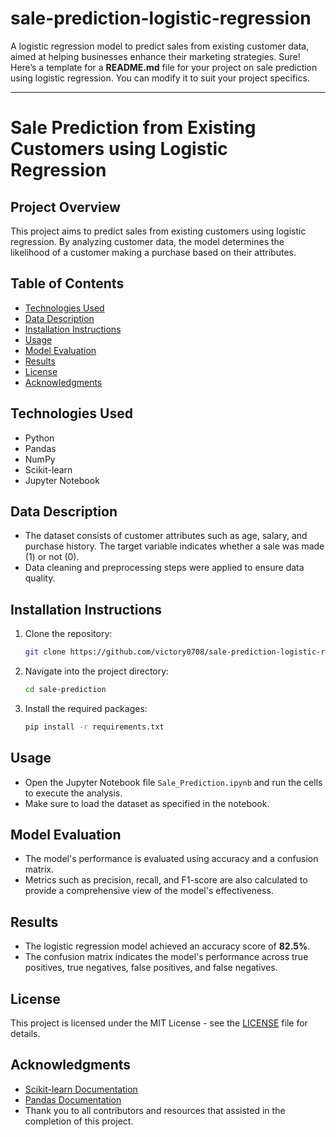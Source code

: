 # sale-prediction-logistic-regression
A logistic regression model to predict sales from existing customer data, aimed at helping businesses enhance their marketing strategies.
Sure! Here’s a template for a **README.md** file for your project on sale prediction using logistic regression. You can modify it to suit your project specifics.

---

# Sale Prediction from Existing Customers using Logistic Regression

## Project Overview
This project aims to predict sales from existing customers using logistic regression. By analyzing customer data, the model determines the likelihood of a customer making a purchase based on their attributes.

## Table of Contents
- [Technologies Used](#technologies-used)
- [Data Description](#data-description)
- [Installation Instructions](#installation-instructions)
- [Usage](#usage)
- [Model Evaluation](#model-evaluation)
- [Results](#results)
- [License](#license)
- [Acknowledgments](#acknowledgments)

## Technologies Used
- Python
- Pandas
- NumPy
- Scikit-learn
- Jupyter Notebook

## Data Description
- The dataset consists of customer attributes such as age, salary, and purchase history. The target variable indicates whether a sale was made (1) or not (0).
- Data cleaning and preprocessing steps were applied to ensure data quality.

## Installation Instructions
1. Clone the repository:
   ```bash
   git clone https://github.com/victory0708/sale-prediction-logistic-regression
   ```
2. Navigate into the project directory:
   ```bash
   cd sale-prediction
   ```
3. Install the required packages:
   ```bash
   pip install -r requirements.txt
   ```

## Usage
- Open the Jupyter Notebook file `Sale_Prediction.ipynb` and run the cells to execute the analysis.
- Make sure to load the dataset as specified in the notebook.

## Model Evaluation
- The model's performance is evaluated using accuracy and a confusion matrix.
- Metrics such as precision, recall, and F1-score are also calculated to provide a comprehensive view of the model's effectiveness.

## Results
- The logistic regression model achieved an accuracy score of **82.5%**.
- The confusion matrix indicates the model's performance across true positives, true negatives, false positives, and false negatives.

## License
This project is licensed under the MIT License - see the [LICENSE](LICENSE) file for details.

## Acknowledgments
- [Scikit-learn Documentation](https://scikit-learn.org/stable/)
- [Pandas Documentation](https://pandas.pydata.org/docs/)
- Thank you to all contributors and resources that assisted in the completion of this project.
